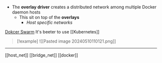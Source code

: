 - The **overlay driver** creates a distributed network among multiple Docker daemon hosts 
	- This sit on top of the **overlays**
		- *Host specific networks*

[Dokcer Swarm](https://docs.docker.com/engine/swarm/) 
It's beeter to use [[Kubernetes]] 
>[!example]
![[Pasted image 20240510110121.png]]

---
[[host_net]] [[bridge_net]] [[docker]]